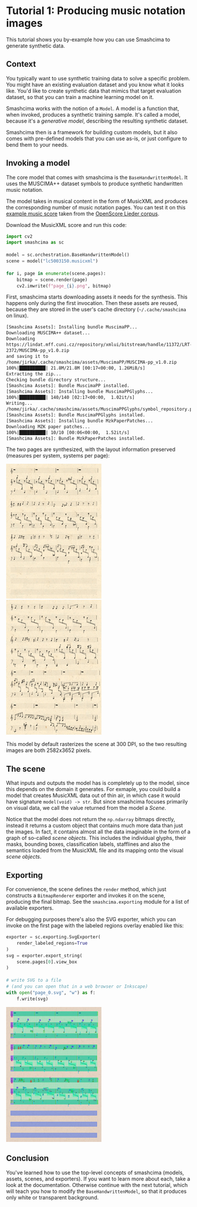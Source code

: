 # Tutorial 1: Producing music notation images

This tutorial shows you by-example how you can use Smashcima to generate synthetic data.


## Context

You typically want to use synthetic training data to solve a specific problem. You might have an existing evaluation dataset and you know what it looks like. You'd like to create synthetic data that mimics that target evaluation dataset, so that you can train a machine learning model on it.

Smashcima works with the notion of a `Model`. A model is a function that, when invoked, produces a synthetic training sample. It's called a model, because it's a *generative model*, describing the resulting synthetic dataset.

Smashcima then is a framework for building custom models, but it also comes with pre-defined models that you can use as-is, or just configure to bend them to your needs.


## Invoking a model

The core model that comes with smashcima is the `BaseHandwrittenModel`. It uses the MUSCIMA++ dataset symbols to produce synthetic handwritten music notation.

The model takes in musical content in the form of MusicXML and produces the corresponding number of music notation pages. You can test it on this [example music score](../assets/tutorial-1/lc5003150.musicxml) taken from the [OpenScore Lieder corpus](https://musescore.com/user/27638568/scores/5003150).

Download the MusicXML score and run this code:

```py
import cv2
import smashcima as sc

model = sc.orchestration.BaseHandwrittenModel()
scene = model("lc5003150.musicxml")

for i, page in enumerate(scene.pages):
    bitmap = scene.render(page)
    cv2.imwrite(f"page_{i}.png", bitmap)
```

First, smashcima starts downloading assets it needs for the synthesis. This happens only during the first invocation. Then these assets are reused, because they are stored in the user's cache directory (`~/.cache/smashcima` on linux).

```
[Smashcima Assets]: Installing bundle MuscimaPP...
Downloading MUSCIMA++ dataset...
Downloading https://lindat.mff.cuni.cz/repository/xmlui/bitstream/handle/11372/LRT-2372/MUSCIMA-pp_v1.0.zip
and saving it to /home/jirka/.cache/smashcima/assets/MuscimaPP/MUSCIMA-pp_v1.0.zip
100%|██████████| 21.8M/21.8M [00:17<00:00, 1.26MiB/s]
Extracting the zip...
Checking bundle directory structure...
[Smashcima Assets]: Bundle MuscimaPP installed.
[Smashcima Assets]: Installing bundle MuscimaPPGlyphs...
100%|██████████| 140/140 [02:17<00:00,  1.02it/s]
Writing... /home/jirka/.cache/smashcima/assets/MuscimaPPGlyphs/symbol_repository.pkl
[Smashcima Assets]: Bundle MuscimaPPGlyphs installed.
[Smashcima Assets]: Installing bundle MzkPaperPatches...
Downloading MZK paper patches...
100%|██████████| 10/10 [00:06<00:00,  1.52it/s]
[Smashcima Assets]: Bundle MzkPaperPatches installed.
```

The two pages are synthesized, with the layout information preserved (measures per system, systems per page):

<img src="../assets/tutorial-1/page_0_thumb.jpg" alt="page_0.png">
<img src="../assets/tutorial-1/page_1_thumb.jpg" alt="page_1.png">

This model by default rasterizes the scene at 300 DPI, so the two resulting images are both 2582x3652 pixels.


## The scene

What inputs and outputs the model has is completely up to the model, since this depends on the domain it generates. For exmaple, you could build a model that creates MusicXML data out of thin air, in which case it would have signature `model(void) -> str`. But since smashcima focuses primarily on visual data, we call the value returned from the model a *Scene*.

Notice that the model does not return the `np.ndarray` bitmaps directly, instead it returns a custom object that contains much more data than just the images. In fact, it contains almost all the data imaginable in the form of a graph of so-called *scene objects*. This includes the individual glyphs, their masks, bounding boxes, classification labels, stafflines and also the semantics loaded from the MusicXML file and its mapping onto the visual *scene objects*.


## Exporting

For convenience, the scene defines the `render` method, which just constructs a `BitmapRenderer` exporter and invokes it on the scene, producing the final bitmap. See the `smashcima.exporting` module for a list of available exporters.

For debugging purposes there's also the SVG exporter, which you can invoke on the first page with the labeled regions overlay enabled like this:

```py
exporter = sc.exporting.SvgExporter(
    render_labeled_regions=True
)
svg = exporter.export_string(
    scene.pages[0].view_box
)

# write SVG to a file
# (and you can open that in a web browser or Inkscape)
with open("page_0.svg", "w") as f:
    f.write(svg)
```

<img src="../assets/tutorial-1/page_0_svg.jpg" alt="page_0.svg">


## Conclusion

You've learned how to use the top-level concepts of smashcima (models, assets, scenes, and exporters). If you want to learn more about each, take a look at the documentation. Otherwise continue with the next tutorial, which will teach you how to modify the `BaseHandwrittenModel`, so that it produces only white or transparent background.
